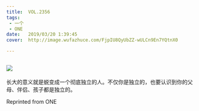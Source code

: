 ```yaml
---
title:	VOL.2356
tags:
 - 一个
 - ONE
date:	2019/03/20 1:39:45
cover:	http://image.wufazhuce.com/FjpIU8QyUbZZ-wULCn9En7YQtnX0

---
```

![](http://image.wufazhuce.com/FjpIU8QyUbZZ-wULCn9En7YQtnX0)
---

长大的意义就是蜕变成一个彻底独立的人。不仅你是独立的，也要认识到你的父母、伴侣、孩子都是独立的。
 
Reprinted from ONE
